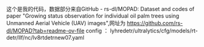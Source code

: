 这个是我的代码，数据部分来自GitHub - rs-dl/MOPAD: Dataset and codes of paper "Growing status observation for individual oil palm trees using Unmanned Aerial Vehicle (UAV) images",网址为 https://github.com/rs-dl/MOPAD?tab=readme-ov-file
config ： lyhredetr/ultralytics/cfg/models/rt-detr/llf/nc/lv8rtdetrnew07.yaml
